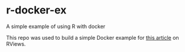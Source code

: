 # r-docker-ex
A simple example of using R with docker


This repo was used to build a simple Docker example for [this article](https://rviews.rstudio.com/2018/01/18/package-management-for-reproducible-r-code/) on RViews.

